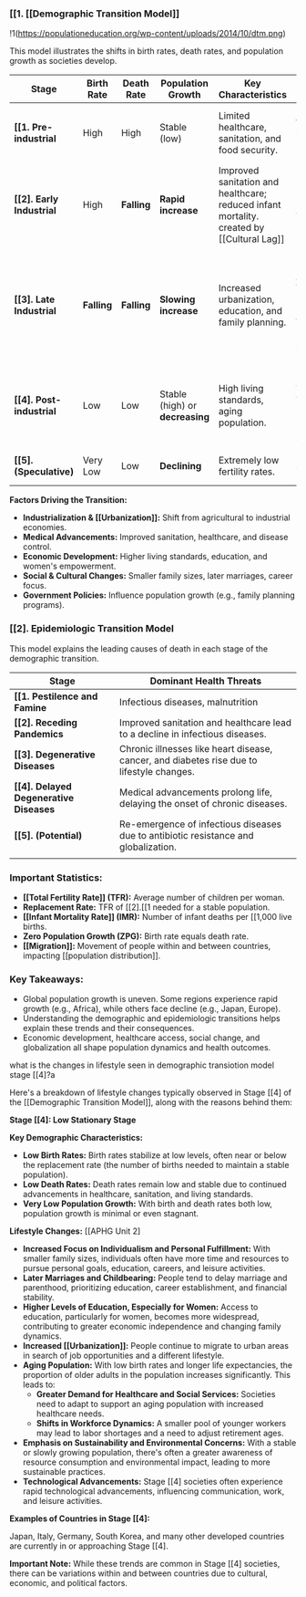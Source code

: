 ### [[1. [[Demographic Transition Model]] 

!1(https://populationeducation.org/wp-content/uploads/2014/10/dtm.png)

This model illustrates the shifts in birth rates, death rates, and population growth as societies develop.

| Stage                   | Birth Rate  | Death Rate  | Population Growth               | Key Characteristics                                                                       | Examples                                                                            |
| ----------------------- | ----------- | ----------- | ------------------------------- | ----------------------------------------------------------------------------------------- | ----------------------------------------------------------------------------------- |
| **[[1. Pre-industrial**   | High        | High        | Stable (low)                    | Limited healthcare, sanitation, and food security.                                        | Uncontacted tribes, everyone before the 1700s                                       |
| **[[2]. Early Industrial** | High        | **Falling** | **Rapid increase**              | Improved sanitation and healthcare; reduced infant mortality. created by [[Cultural Lag]] | Poorer MENA, Africa, Central Asia                                                   |
| **[[3]. Late Industrial**  | **Falling** | **Falling** | **Slowing increase**            | Increased urbanization, education, and family planning.                                   | Central and South America, Wealthier MENA Countries, Wealthier SEA countries, India |
| **[[4]. Post-industrial**  | Low         | Low         | Stable (high) or **decreasing** | High living standards, aging population.                                                  | US, Canada, Argentina, Australia, New Zealand, Most of europe                       |
| **[[5]. (Speculative)**    | Very Low    | Low         | **Declining**                   | Extremely low fertility rates.                                                            | Russia, Japan, Germany                                                              |

**Factors Driving the Transition:**

* **Industrialization & [[Urbanization]]:** Shift from agricultural to industrial economies.
* **Medical Advancements:** Improved sanitation, healthcare, and disease control.
* **Economic Development:** Higher living standards, education, and women's empowerment.
* **Social & Cultural Changes:** Smaller family sizes, later marriages, career focus.
* **Government Policies:**  Influence population growth (e.g., family planning programs).

### [[2]. Epidemiologic Transition Model

This model explains the leading causes of death in each stage of the demographic transition.

| Stage                                | Dominant Health Threats                                                                   |
| ------------------------------------ | ----------------------------------------------------------------------------------------- |
| **[[1. Pestilence and Famine**         | Infectious diseases, malnutrition                                                         |
| **[[2]. Receding Pandemics**            | Improved sanitation and healthcare lead to a decline in infectious diseases.              |
| **[[3]. Degenerative Diseases**         | Chronic illnesses like heart disease, cancer, and diabetes rise due to lifestyle changes. |
| **[[4]. Delayed Degenerative Diseases** | Medical advancements prolong life, delaying the onset of chronic diseases.                |
| **[[5]. (Potential)**                   | Re-emergence of infectious diseases due to antibiotic resistance and globalization.       |
|                                      |                                                                                           |

### Important Statistics:

* **[[Total Fertility Rate]] (TFR):** Average number of children per woman.
* **Replacement Rate:** TFR of [[2].[[1 needed for a stable population.
* **[[Infant Mortality Rate]] (IMR):** Number of infant deaths per [[1,000 live births.
* **Zero Population Growth (ZPG):** Birth rate equals death rate.
* **[[Migration]]:** Movement of people within and between countries, impacting [[population distribution]].

### Key Takeaways:

* Global population growth is uneven. Some regions experience rapid growth (e.g., Africa), while others face decline (e.g., Japan, Europe).
* Understanding the demographic and epidemiologic transitions helps explain these trends and their consequences.
* Economic development, healthcare access, social change, and globalization all shape population dynamics and health outcomes. 

what is the changes in lifestyle seen in demographic transiotion model stage [[4]?a

 Here's a breakdown of lifestyle changes typically observed in Stage [[4] of the [[Demographic Transition Model]], along with the reasons behind them:

**Stage [[4]: Low Stationary Stage**

**Key Demographic Characteristics:**

* **Low Birth Rates:** Birth rates stabilize at low levels, often near or below the replacement rate (the number of births needed to maintain a stable population).
* **Low Death Rates:** Death rates remain low and stable due to continued advancements in healthcare, sanitation, and living standards.
* **Very Low Population Growth:**  With birth and death rates both low, population growth is minimal or even stagnant.

**Lifestyle Changes:**
[[APHG Unit 2]
* **Increased Focus on Individualism and Personal Fulfillment:** With smaller family sizes, individuals often have more time and resources to pursue personal goals, education, careers, and leisure activities.
* **Later Marriages and Childbearing:** People tend to delay marriage and parenthood, prioritizing education, career establishment, and financial stability.
* **Higher Levels of Education, Especially for Women:**  Access to education, particularly for women, becomes more widespread, contributing to greater economic independence and changing family dynamics.
* **Increased [[Urbanization]]:** People continue to migrate to urban areas in search of job opportunities and a different lifestyle.
* **Aging Population:**  With low birth rates and longer life expectancies, the proportion of older adults in the population increases significantly. This leads to:
    * **Greater Demand for Healthcare and Social Services:**  Societies need to adapt to support an aging population with increased healthcare needs.
    * **Shifts in Workforce Dynamics:**  A smaller pool of younger workers may lead to labor shortages and a need to adjust retirement ages.
* **Emphasis on Sustainability and Environmental Concerns:**  With a stable or slowly growing population, there's often a greater awareness of resource consumption and environmental impact, leading to more sustainable practices.
* **Technological Advancements:** Stage [[4] societies often experience rapid technological advancements, influencing communication, work, and leisure activities.

**Examples of Countries in Stage [[4]:**

Japan, Italy, Germany, South Korea, and many other developed countries are currently in or approaching Stage [[4].

**Important Note:**  While these trends are common in Stage [[4] societies, there can be variations within and between countries due to cultural, economic, and political factors. 

